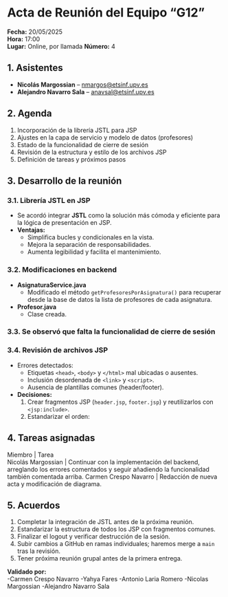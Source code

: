 # Acta de Reunión del Equipo “G12”

**Fecha:** 20/05/2025  
**Hora:** 17:00  
**Lugar:** Online, por llamada 
**Número:** 4

## 1. Asistentes
- **Nicolás Margossian** – nmargos@etsinf.upv.es  
- **Alejandro Navarro Sala** – anavsal@etsinf.upv.es  

## 2. Agenda
1. Incorporación de la librería JSTL para JSP  
2. Ajustes en la capa de servicio y modelo de datos (profesores)  
3. Estado de la funcionalidad de cierre de sesión  
4. Revisión de la estructura y estilo de los archivos JSP  
5. Definición de tareas y próximos pasos  

## 3. Desarrollo de la reunión

### 3.1. Librería JSTL en JSP
- Se acordó integrar **JSTL** como la solución más cómoda y eficiente para la lógica de presentación en JSP.  
- **Ventajas:**  
  - Simplifica bucles y condicionales en la vista.  
  - Mejora la separación de responsabilidades.  
  - Aumenta legibilidad y facilita el mantenimiento.
### 3.2. Modificaciones en backend
- **AsignaturaService.java**  
  - Modificado el método `getProfesoresPorAsignatura()` para recuperar desde la base de datos la lista de profesores de cada asignatura.  
- **Profesor.java**  
  - Clase creada.  
### 3.3. Se observó que falta la funcionalidad de cierre de sesión

### 3.4. Revisión de archivos JSP
- Errores detectados:  
  - Etiquetas `<head>`, `<body>` y `</html>` mal ubicadas o ausentes.  
  - Inclusión desordenada de `<link>` y `<script>`.  
  - Ausencia de plantillas comunes (header/footer).  
- **Decisiones:**  
  1. Crear fragmentos JSP (`header.jsp`, `footer.jsp`) y reutilizarlos con `<jsp:include>`.  
  2. Estandarizar el orden: 

## 4. Tareas asignadas
Miembro               | Tarea                         
Nicolás Margossian    | Continuar con la implementación del backend, arreglando los errores comentados y seguir añadiendo la funcionalidad también comentada arriba.
 Carmen Crespo Navarro | Redacción de nueva acta y modificación de diagrama.

## 5. Acuerdos
1. Completar la integración de JSTL antes de la próxima reunión.  
2. Estandarizar la estructura de todos los JSP con fragmentos comunes.  
3. Finalizar el logout y verificar destrucción de la sesión.  
4. Subir cambios a GitHub en ramas individuales; haremos merge a `main` tras la revisión.
5. Tener próxima reunión grupal antes de la primera entrega.  

**Validado por:**   
-Carmen Crespo Navarro
-Yahya Fares
-Antonio Laria Romero
-Nicolas Margossian
-Alejandro Navarro Sala 
